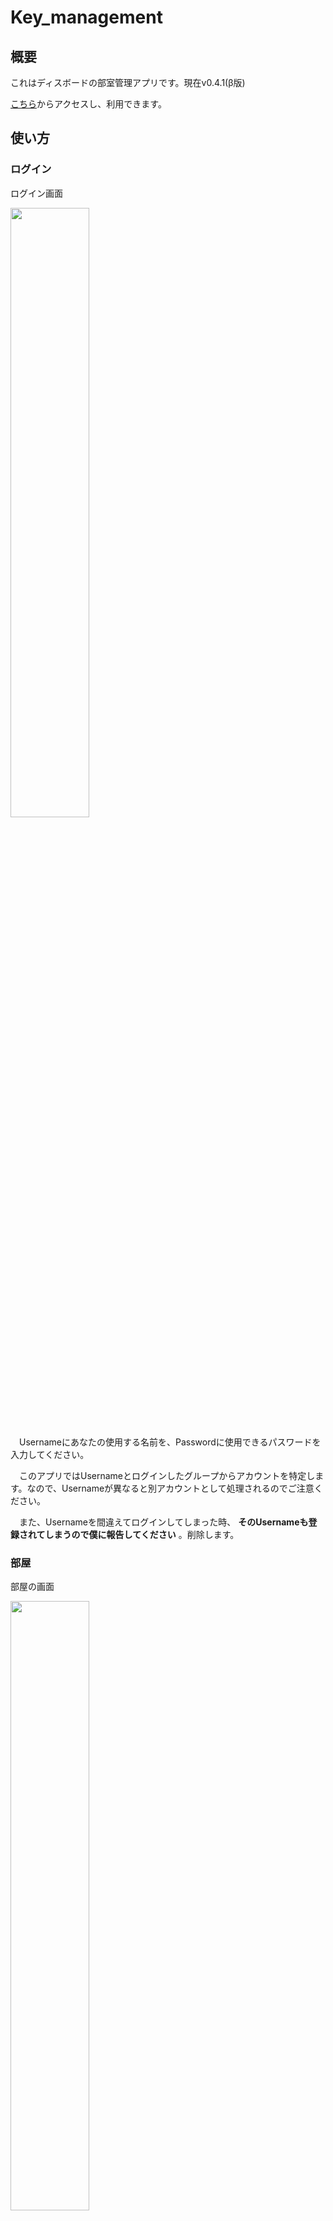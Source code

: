 # Key_management

## 概要

これはディスボードの部室管理アプリです。現在v0.4.1(β版)

[こちら](https://kumachan0210.github.io/Key_management)からアクセスし、利用できます。

## 使い方

### ログイン

ログイン画面

<img src="https://github.com/kumachan0210/Key_management/blob/master/picture/Login.png" width="50%">

　Usernameにあなたの使用する名前を、Passwordに使用できるパスワードを入力してください。

　このアプリではUsernameとログインしたグループからアカウントを特定します。なので、Usernameが異なると別アカウントとして処理されるのでご注意ください。

　また、Usernameを間違えてログインしてしまった時、 **そのUsernameも登録されてしまうので僕に報告してください** 。削除します。

### 部屋

部屋の画面

<img src="https://github.com/kumachan0210/Key_management/blob/master/picture/Room.png" width="50%">

 これは部屋の画面です。左側のRoomというところを押すとこの画面に移ります。右上のアイコンを押すと情報を更新します。

#### 各部説明

 ・ **真ん中上部**

   現在部屋が空いているかどうか表示されます。


 ・ **真ん中中央**

   現在部屋の中にいる人が表示されます。


 ・ **右側下部**

   部屋に入退出をするボタンがあります。(現在は表示されていません。)


   文字がEnterの時に押すと入室、Exitの時に押すと退室です。


   ※　入室できるのは **鍵を持っている人** または **部屋に人がいる時** です。退室は制限ありません。


### 鍵の持ち主

鍵の持ち主の画面

<img src="https://github.com/kumachan0210/Key_management/blob/master/picture/Key_Owner.jpg" width="50%">

 これは鍵の持ち主の画面です。左側のKey Ownerというところを押すとこの画面に移ります。右上のアイコンを押すと情報を更新します。

#### 各部説明

 ・ **真ん中中央**

   現在の鍵の持ち主が表示されます。(写真は情報保護のためモザイク表示。)

 ・ **真ん中下部**

   貴方が鍵の持ち主である場合のみ「hand over」ボタンが表示されます。このボタンを押すことによって鍵を渡す画面に移れます。

### 鍵の受け渡し

 上のところからのみ飛んでこれます。

#### 各部説明

 ・ **真ん中上部**

   ここに文字を入力することで渡す相手を指定できます。

 ・ **真ん中中央**

   ここのリストにあるものがこのグループにいるメンバーです。名前を押すと、その名前が上部の入力欄に入ります。

 ・ **真ん中下部**

   このボタンを押すと鍵の受け渡しが実行されます。失敗した時は鍵の所持者は変わらず、上の画面に戻されます。

   ※   **渡せる相手はこのグループに<color=red>一度でもログイン</color>したことのある人** に限ります。

### ログ

ログの画面

<img src="https://github.com/kumachan0210/Key_management/blob/master/picture/Log.jpg" width="50%">

 これはログの画面です。左側のLogというところを押すとこの画面に移ります。右上のアイコンを押すと情報を更新します。

 #### 各部説明

 ・ **真ん中中央**

   このグループでのログが最大100件表示されます。(写真は情報保護のため一部モザイク。)
